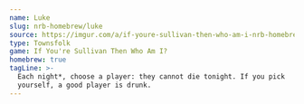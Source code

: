 ```yaml
---
name: Luke
slug: nrb-homebrew/luke
source: https://imgur.com/a/if-youre-sullivan-then-who-am-i-nrb-homebrew-script-Cc4elqZ
type: Townsfolk
game: If You're Sullivan Then Who Am I?
homebrew: true
tagLine: >-
  Each night*, choose a player: they cannot die tonight. If you pick
  yourself, a good player is drunk.
---
```

